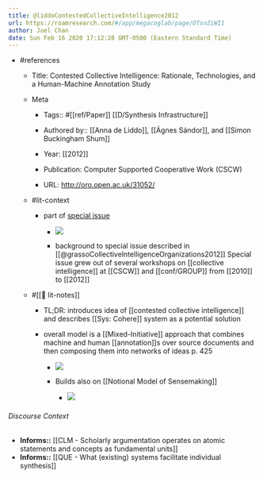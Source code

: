```yaml
---
title: @liddoContestedCollectiveIntelligence2012
url: https://roamresearch.com/#/app/megacoglab/page/OTsnZiWI1
author: Joel Chan
date: Sun Feb 16 2020 17:12:28 GMT-0500 (Eastern Standard Time)
---
```


- #references

    - Title: Contested Collective Intelligence: Rationale, Technologies, and a Human-Machine Annotation Study

    - Meta

        - Tags:: #[[ref/Paper]] [[D/Synthesis Infrastructure]]

        - Authored by:: [[Anna de Liddo]], [[Ágnes Sándor]], and [[Simon Buckingham Shum]]

        - Year: [[2012]]

        - Publication: Computer Supported Cooperative Work (CSCW)

        - URL: http://oro.open.ac.uk/31052/

    - #lit-context

        - part of [special issue](https://link.springer.com/journal/10606/21/4)

            - ![](https://firebasestorage.googleapis.com/v0/b/firescript-577a2.appspot.com/o/imgs%2Fapp%2Fmegacoglab%2FheHZn3qc3Y.png?alt=media&token=ad1a7296-8eef-4aae-b0d5-70e59de92ed0)

            - background to special issue described in [[@grassoCollectiveIntelligenceOrganizations2012]] Special issue grew out of several workshops on [[collective intelligence]] at [[CSCW]] and [[conf/GROUP]] from [[2010]] to [[2012]]

    - #[[📝 lit-notes]]

        - TL;DR: introduces idea of [[contested collective intelligence]] and describes [[Sys: Cohere]] system as a potential solution

        - overall model is a [[Mixed-Initiative]] approach that combines machine and human [[annotation]]s over source documents and then composing them into networks of ideas p. 425

            - ![](https://firebasestorage.googleapis.com/v0/b/firescript-577a2.appspot.com/o/imgs%2Fapp%2Fmegacoglab%2Fos3IbAY-lj.png?alt=media&token=b1138871-313b-42dd-94d5-0052d838875d)

            - Builds also on [[Notional Model of Sensemaking]]

                - ![](https://firebasestorage.googleapis.com/v0/b/firescript-577a2.appspot.com/o/imgs%2Fapp%2Fmegacoglab%2FkHiCt5miUB.png?alt=media&token=0913647a-0991-4a8d-a47a-27bb77ccfa87)

###### Discourse Context

- **Informs::** [[CLM - Scholarly argumentation operates on atomic statements and concepts as fundamental units]]
- **Informs::** [[QUE - What (existing) systems facilitate individual synthesis]]
